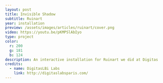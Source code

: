 ```yaml
---
layout: post
title: Invisible Shadow
subtitle: Ruinart
year: installation
preview: /assets/images/articles/ruinart/cover.png
video: https://youtu.be/pKMPSlAbIyo
type: project
color:
  r: 200
  g: 181
  b: 124
description: An interactive installation for Ruinart we did at Digitas Labs. I made the software (openFrameworks) that uses a Kinect to detect people, and the wiring to connect the software to an Arduino. We installed it in Cannes, were it successfully ran on its own for 1 week. I also did a home-made software for us to create and edit strips animations.
credits:
  - name: DigitasLBi Labs
    link: http://digitaslabsparis.com/
---
```

